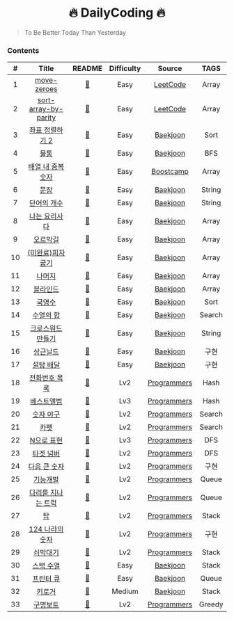 <h1 align="center">
  🔥 DailyCoding 🔥
</h1>

> To Be Better Today Than Yesterday

### Contents

|  #  |                                                           Title                                                           |                                       README                                       | Difficulty |                                            Source                                            |        TAGS        |
| :-: | :-----------------------------------------------------------------------------------------------------------------------: | :--------------------------------------------------------------------------------: | :--------: | :--------------------------------------------------------------------------------------------: | :----------------: |
|  1  |                              [move-zeroes](src/move-zeroes/MoveZeroes.java)                              |               [:green_book:](src/move-zeroes/README.md)                |    Easy    |               [LeetCode](https://leetcode.com/problems/move-zeroes/)                |       Array       |
|  2  |                              [sort-array-by-parity](src/sort-array-by-parity/SortArrayByParity.java)                              |               [:green_book:](src/sort-array-by-parity/README.md)                |    Easy    |               [LeetCode](https://leetcode.com/problems/sort-array-by-parity/)                |       Array       |
|  3  |                              [좌표 정렬하기 2](src/bak11651/Main2.java)                              |               [:green_book:](src/bak11651/README.md)                |    Easy    |               [Baekjoon](https://www.acmicpc.net/problem/11651)                |       Sort       |
|  4  |                              [물통](src/bak2251/Main.java)                              |               [:green_book:](src/bak2251/README.md)                |    Easy    |               [Baekjoon](https://www.acmicpc.net/problem/2251)                |       BFS       |
|  5  |                              [배열 내 중복숫자](src/array-dup-count/Main.java)                              |               [:green_book:](src/array-dup-count/README.md)                |    Easy    |               [Boostcamp](https://blog.naver.com/boostcamp_official/221978031932)                |       Array       |
|  6  |                              [문장](src/bak9627/Main.java)                              |               [:green_book:](src/bak9627/README.md)                |    Easy    |               [Baekjoon](https://www.acmicpc.net/problem/9627)                |       String       |
|  7  |                              [단어의 개수](src/bak1152/Main.java)                              |               [:green_book:](src/bak1152/README.md)                |    Easy    |               [Baekjoon](https://www.acmicpc.net/problem/1152)                |       String       |
|  8  |                              [나는 요리사다](src/bak2953/Main.java)                              |               [:green_book:](src/bak2953/README.md)                |    Easy    |               [Baekjoon](https://www.acmicpc.net/problem/2953)                |       Array       |
|  9  |                              [오르막길](src/bak2846/Main.java)                              |               [:green_book:](src/bak2846/README.md)                |    Easy    |               [Baekjoon](https://www.acmicpc.net/problem/2846)                |       Array       |
|  10  |                              [(미완료)피자 굽기](src/bak1756/Main.java)                              |               [:green_book:](src/bak1756/README.md)                |    Easy    |               [Baekjoon](https://www.acmicpc.net/problem/1756)                |       Array       |
|  11  |                              [나머지](src/bak3052/Main.java)                              |               [:green_book:](src/bak3052/README.md)                |    Easy    |               [Baekjoon](https://www.acmicpc.net/problem/3052)                |       Array       |
|  12  |                              [블라인드](src/bak2799/Main.java)                              |               [:green_book:](src/bak2799/README.md)                |    Easy    |               [Baekjoon](https://www.acmicpc.net/problem/2799)                |       Array       |
|  13  |                              [국영수](src/bak10825/Main.java)                              |               [:green_book:](src/bak10825/README.md)                |    Easy    |               [Baekjoon](https://www.acmicpc.net/problem/10825)                |       Sort       |
|  14  |                              [수열의 합](src/bak1024/Main.java)                              |               [:green_book:](src/bak1024/README.md)                |    Easy    |               [Baekjoon](https://www.acmicpc.net/problem/1024)                |       Search       |
|  15  |                              [크로스워드 만들기](src/bak2804/Main.java)                              |               [:green_book:](src/bak2804/README.md)                |    Easy    |               [Baekjoon](https://www.acmicpc.net/problem/2804)                |       String       |
|  16  |                              [상근날드](src/bak5543/Main.java)                              |               [:green_book:](src/bak5543/README.md)                |    Easy    |               [Baekjoon](https://www.acmicpc.net/problem/5543)                |       구현       |
|  17  |                              [설탕 배달](src/bak2839/Main.java)                              |               [:green_book:](src/bak2839/README.md)                |    Easy    |               [Baekjoon](https://www.acmicpc.net/problem/2839)                |       구현       |
|  18  |                              [전화번호 목록](src/prog42577/Solution.java)                              |               [:green_book:](src/prog42577/README.md)                |    Lv2    |               [Programmers](https://programmers.co.kr/learn/courses/30/lessons/42577)                |       Hash       |
|  19  |                              [베스트앨범](src/prog42579/Solution.java)                              |               [:green_book:](src/prog42579/README.md)                |    Lv3    |               [Programmers](https://programmers.co.kr/learn/courses/30/lessons/42579)                |       Hash       |
|  20  |                              [숫자 야구](src/prog42841/Solution.java)                              |               [:green_book:](src/prog42841/README.md)                |    Lv2    |               [Programmers](https://programmers.co.kr/learn/courses/30/lessons/42841)                |       Search       |
|  21  |                              [카펫](src/prog42842/Solution.java)                              |               [:green_book:](src/prog42842/README.md)                |    Lv2    |               [Programmers](https://programmers.co.kr/learn/courses/30/lessons/42842)                |       Search       |
|  22  |                              [N으로 표현](src/prog42895/Solution.java)                              |               [:green_book:](src/prog42895/README.md)                |    Lv3    |               [Programmers](https://programmers.co.kr/learn/courses/30/lessons/42895)                |       DFS       |
|  23  |                              [타겟 넘버](src/prog43165/Solution.java)                              |               [:green_book:](src/prog43165/README.md)                |    Lv2    |               [Programmers](https://programmers.co.kr/learn/courses/30/lessons/43165)                |       DFS       |
|  24  |                              [다음 큰 숫자](src/prog12911/Solution.java)                              |               [:green_book:](src/prog12911/README.md)                |    Lv2    |               [Programmers](https://programmers.co.kr/learn/courses/30/lessons/12911)                |       구현       |
|  25  |                              [기능개발](src/prog42586/Solution.java)                              |               [:green_book:](src/prog42586/README.md)                |    Lv2    |               [Programmers](https://programmers.co.kr/learn/courses/30/lessons/42586)                |       Queue       |
|  26  |                              [다리를 지나는 트럭](src/prog42583/Solution.java)                              |               [:green_book:](src/prog42583/README.md)                |    Lv2    |               [Programmers](https://programmers.co.kr/learn/courses/30/lessons/42583)                |       Queue       |
|  27  |                              [탑](src/prog42588/Solution.java)                              |               [:green_book:](src/prog42588/README.md)                |    Lv2    |               [Programmers](https://programmers.co.kr/learn/courses/30/lessons/42588)                |       Stack       |
|  28  |                              [124 나라의 숫자](src/prog12899/Solution.java)                              |               [:green_book:](src/prog12899/README.md)                |    Lv2    |               [Programmers](https://programmers.co.kr/learn/courses/30/lessons/12899)                |       구현       |
|  29  |                              [쇠막대기](src/prog42585/Solution.java)                              |               [:green_book:](src/prog42585/README.md)                |    Lv2    |               [Programmers](https://programmers.co.kr/learn/courses/30/lessons/42585)                |       Stack       |
|  30  |                              [스택 수열](src/bak1874/Main.java)                              |               [:green_book:](src/bak1874/README.md)                |    Easy    |               [Baekjoon](https://www.acmicpc.net/problem/1874)                |       Stack       |
|  31  |                              [프린터 큐](src/bak1966/Main.java)                              |               [:green_book:](src/bak1966/README.md)                |    Easy    |               [Baekjoon](https://www.acmicpc.net/problem/1966)                |       Queue       |
|  32  |                              [키로거](src/bak5397/Main.java)                              |               [:green_book:](src/bak5397/README.md)                |    Medium    |               [Baekjoon](https://www.acmicpc.net/problem/5397)                |       Stack       |
|  33  |                              [구명보트](src/prog42885/Solution.java)                              |               [:green_book:](src/prog42885/README.md)                |    Lv2    |               [Programmers](https://programmers.co.kr/learn/courses/30/lessons/42885)                |       Greedy       |